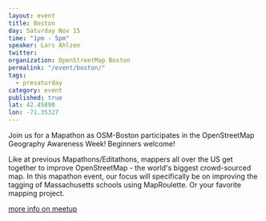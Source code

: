 ```yaml
---
layout: event
title: Boston
day: Saturday Nov 15
time: "1pm - 5pm"
speaker: Lars Ahlzen
twitter: 
organization: OpenStreetMap Boston
permalink: "/event/boston/"
tags:
  - presaturday
category: event
published: true
lat: 42.45890
lon: -71.35327
---
```


Join us for a Mapathon as OSM-Boston participates in the OpenStreetMap Geography Awareness Week! Beginners welcome!

Like at previous Mapathons/Editathons, mappers all over the US get together to improve OpenStreetMap - the world's biggest crowd-sourced map. In this mapathon event, our focus will specifically be on improving the tagging of Massachusetts schools using MapRoulette. Or your favorite mapping project.

<a href="http://www.meetup.com/OpenStreetMap-Boston/events/218670322/">more info on meetup</a>
